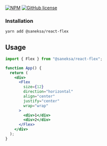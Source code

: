 [![NPM](https://img.shields.io/npm/v/@saneksa/react-flex?style=plastic&color=red)](https://npmjs.com/package/@saneksa/react-flex/) [![GitHub license](https://img.shields.io/npm/l/@saneksa/react-flex?style=plastic)](https://github.com/saneksa/react-flex/blob/main/LICENSE)

### Installation

```sh
yarn add @saneksa/react-flex
```

## Usage

```jsx
import { Flex } from "@saneksa/react-flex";

function App() {
  return (
    <div>
      <Flex
        size={12}
        direction="horizontal"
        align="center"
        justify="center"
        wrap="wrap"
      >
        <div>1</div>
        <div>2</div>
      </Flex>
    </div>
  );
}
```
